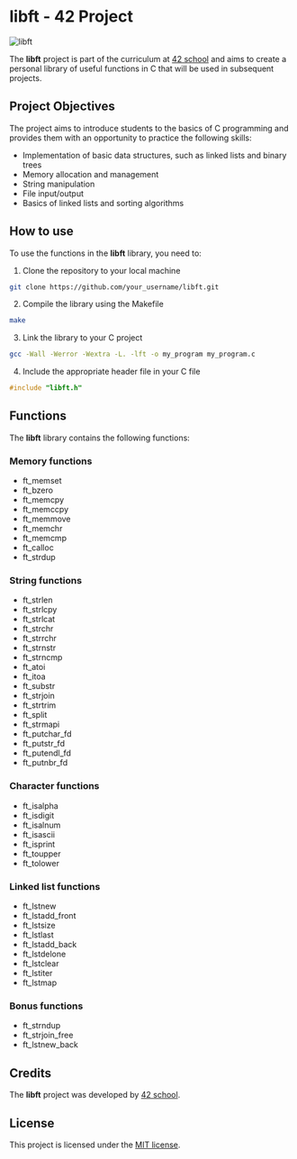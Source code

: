 
# libft - 42 Project

![libft](https://img.shields.io/badge/libft-42-success)

The **libft** project is part of the curriculum at [42 school](https://www.42adel.org.au) and aims to create a personal library of useful functions in C that will be used in subsequent projects. 

## Project Objectives

The project aims to introduce students to the basics of C programming and provides them with an opportunity to practice the following skills:
- Implementation of basic data structures, such as linked lists and binary trees
- Memory allocation and management
- String manipulation
- File input/output
- Basics of linked lists and sorting algorithms

## How to use

To use the functions in the **libft** library, you need to:
1. Clone the repository to your local machine
```bash
git clone https://github.com/your_username/libft.git
```

2. Compile the library using the Makefile
```bash
make
```

3. Link the library to your C project 
```bash
gcc -Wall -Werror -Wextra -L. -lft -o my_program my_program.c
```

4. Include the appropriate header file in your C file
```c
#include "libft.h"
```

## Functions

The **libft** library contains the following functions:

### Memory functions
- ft_memset
- ft_bzero
- ft_memcpy
- ft_memccpy
- ft_memmove
- ft_memchr
- ft_memcmp
- ft_calloc
- ft_strdup

### String functions
- ft_strlen
- ft_strlcpy
- ft_strlcat
- ft_strchr
- ft_strrchr
- ft_strnstr
- ft_strncmp
- ft_atoi
- ft_itoa
- ft_substr
- ft_strjoin
- ft_strtrim
- ft_split
- ft_strmapi
- ft_putchar_fd
- ft_putstr_fd
- ft_putendl_fd
- ft_putnbr_fd

### Character functions
- ft_isalpha
- ft_isdigit
- ft_isalnum
- ft_isascii
- ft_isprint
- ft_toupper
- ft_tolower

### Linked list functions
- ft_lstnew
- ft_lstadd_front
- ft_lstsize
- ft_lstlast
- ft_lstadd_back
- ft_lstdelone
- ft_lstclear
- ft_lstiter
- ft_lstmap

### Bonus functions
- ft_strndup
- ft_strjoin_free
- ft_lstnew_back

## Credits

The **libft** project was developed by [42 school](https://www.42adel.org.au). 

## License

This project is licensed under the [MIT license](https://opensource.org/licenses/MIT).
